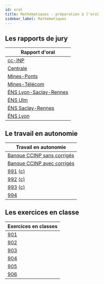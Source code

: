 ```yaml
---
id: oral
title: Mathématiques - préparation à l'oral
sidebar_label: Mathématiques
---
```


## Les rapports de jury

|Rapport d'oral|
|-|
|[cc-INP](./2024_rapport_ccinp_oral.pdf)|
|[Centrale](./2024_rapport_centrale_oral.pdf)|
|[Mines-Ponts](./2024_rapport_minesponts_oral.pdf)|
|[Mines-Télécom](./2024_rapport_minestelecom_oral.pdf)|
|[ÉNS Lyon-Saclay-Rennes](./2024_rapport_ENS_ULSR_oral.pdf)|
|[ÉNS Ulm](./2024_rapport_ENS_U_oral.pdf)|
|[ÉNS Saclay-Rennes](./2024_rapport_ENS_SR_oral.pdf)|
|[ÉNS Lyon](./2024_rapport_ENS_L_oral.pdf)|

## Le travail en autonomie

|Travail en autonomie|
|-|
|[Banque CCINP sans corrigés](./2025_CCINP_sans_corrections.pdf)|
|[Banque CCINP avec corrigés](./2025_CCINP_avec_corrections.pdf)|
|[991](http://einexau.cluster028.hosting.ovh.net/site/math/991.pdf) [(c)](http://einexau.cluster028.hosting.ovh.net/site/math/991_c.pdf)|
|[992](http://einexau.cluster028.hosting.ovh.net/site/math/992.pdf) [(c)](http://einexau.cluster028.hosting.ovh.net/site/math/992_c.pdf)|
|[993](http://einexau.cluster028.hosting.ovh.net/site/math/993.pdf) [(c)](http://einexau.cluster028.hosting.ovh.net/site/math/993_c.pdf)|
|[994](http://einexau.cluster028.hosting.ovh.net/site/math/994.pdf)|

## Les exercices en classe

|Exercices en classes|
|-|
|[901](./901.pdf)|
|[902](./902.pdf)|
|[903](./903.pdf)|
|[904](./904.pdf)|
|[905](./905.pdf)|
|[906](./906.pdf)|


